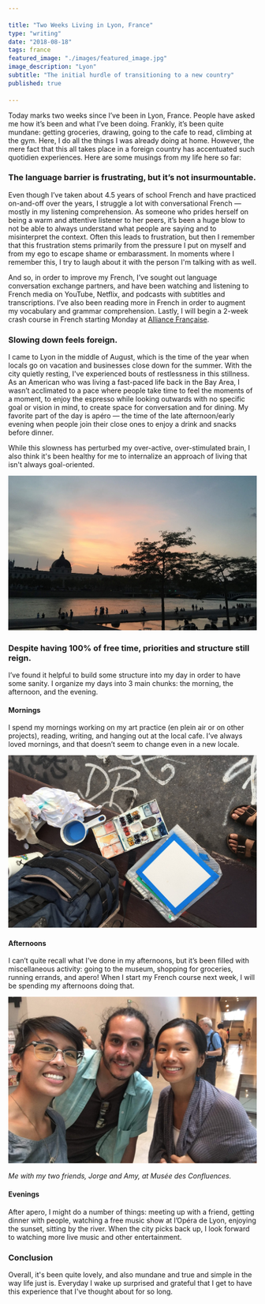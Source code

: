 ```yaml
---

title: "Two Weeks Living in Lyon, France"
type: "writing"
date: "2018-08-18"
tags: france
featured_image: "./images/featured_image.jpg"
image_description: "Lyon"
subtitle: "The initial hurdle of transitioning to a new country"
published: true

---
```


Today marks two weeks since I’ve been in Lyon, France. People have asked me how
it’s been and what I’ve been doing. Frankly, it’s been quite mundane: getting
groceries, drawing, going to the cafe to read, climbing at the gym. Here, I do all
the things I was already doing at home. However, the mere fact that this all
takes place in a foreign country has accentuated such quotidien experiences.
Here are some musings from my life here so far:

### The language barrier is frustrating, but it’s not insurmountable.

Even though I’ve taken about 4.5 years of school French and have practiced
on-and-off over the years, I struggle a lot with conversational French — mostly
in my listening comprehension. As someone who prides herself on being a warm
and attentive listener to her peers, it’s been a huge blow to not be able to
always understand what people are saying and to misinterpret the context. Often
this leads to frustration, but then I remember that this frustration stems
primarily from the pressure I put on myself and from my ego to escape shame or
embarassment. In moments where I remember this, I try to laugh about it with
the person I'm talking with as well.

And so, in order to improve my French, I’ve sought out language
conversation exchange partners, and have been watching and listening to French
media on YouTube, Netflix, and podcasts with subtitles and transcriptions. I’ve
also been reading more in French in order to
augment my vocabulary and grammar comprehension. Lastly, I will begin a 2-week
crash course in French starting Monday at [Alliance Française](https://www.aflyon.org/en/).


### Slowing down feels foreign.
I came to Lyon in the middle of August, which is the time
of the year when locals go on vacation and businesses close down for the
summer. With the city quietly resting, I've experienced bouts of restlessness
in this stillness. As an American who was living a fast-paced life back in the
Bay Area, I wasn’t acclimated to a pace where people take time to feel the moments of a moment, to enjoy the espresso while looking outwards with no specific goal or vision in mind, to create space for conversation and for dining.
My favorite part of the day is apéro — the time of the late
afternoon/early evening when people join their close ones to enjoy a drink and
snacks before dinner.

While this slowness has perturbed my over-active, over-stimulated brain, I also
think it's been healthy for me to internalize an approach of living that isn't
always goal-oriented.

<img src="./images/sunset.png" alt="Lyon" />

### Despite having 100% of free time, priorities and structure still reign.

I’ve found it helpful to build some structure into my day in order to have some
sanity. I organize my days into 3 main chunks: the morning, the afternoon, and
the evening.

#### Mornings
I spend my mornings working on my art practice (en plein air or on
other projects), reading, writing, and hanging out at the local cafe. I’ve
always loved mornings, and that doesn’t seem to change even in a new locale.

<img src="./images/art_supplies.png" alt="Lyon" />

#### Afternoons
I can’t quite recall what I’ve done in my afternoons, but it’s
been filled with miscellaneous activity: going to the museum, shopping for
groceries, running errands, and apero! When I start my French course next week,
I will be spending my afternoons doing that.

<img src="./images/friends_musee.png" alt="Lyon" />

*Me with my two friends, Jorge and Amy, at Musée des Confluences.*

#### Evenings
After apero, I might do a number
of things: meeting up with a friend, getting dinner with people, watching a
free music show at l’Opéra de Lyon, enjoying the sunset, sitting by the river. When the
city picks back up, I look forward to watching more live music and other
entertainment.


### Conclusion
Overall, it's been quite lovely, and also mundane and true and simple in the
way life just is. Everyday I wake up surprised and grateful that I get to have
this experience that I've thought about for so long.
